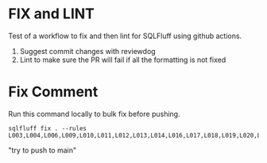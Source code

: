 # FIX and LINT

Test of a workflow to fix and then lint for SQLFluff using github actions.  

1. Suggest commit changes with reviewdog
2. Lint to make sure the PR will fail if all the formatting is not fixed

# Fix Comment

Run this command locally to bulk fix before pushing. 

```
sqlfluff fix . --rules L003,L004,L006,L009,L010,L011,L012,L013,L014,L016,L017,L018,L019,L020,L022,L023,L025,L026,L027,L028,L029,L030,L031,L032,L034,L036,L037,L038,L039,L040,L041,L042,L043,L046,L047,L048,L049,L050,L053,L054,L057,L058,L059,L060,L061,L063,L064,L065

```
"try to push to main" 